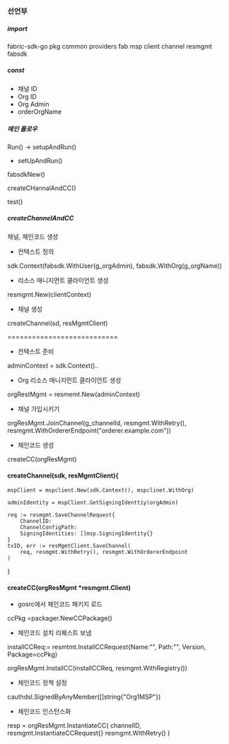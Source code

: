 #
[](https://github.com/hyperledger/fabric-sdk-go/blob/master/test/integration/e2e/end_to_end.go)

### 선언부

##### import

fabric-sdk-go
    pkg
        common
            providers
                fab
                msp
        client
            channel
            resmgmt
        fabsdk


##### const

* 채널 ID
* Org ID
* Org Admin
* orderOrgName

##### 메인 플로우

Run() -> setupAndRun()

* setUpAndRun()

fabsdkNew()

createCHannalAndCC()

test()

##### createChannelAndCC

채널, 체인코드 생성

* 컨텍스트 정의

sdk.Context(fabsdk.WithUser(g_orgAdmin), fabsdk.WithOrg(g_orgName))

* 리소스 매니지먼트 클라이언트 생성

resmgmt.New(clientContext)

* 채널 생성

createChannel(sd, resMgmtClient)

\===========================

* 컨텍스트 준비

adminContext = sdk.Context()..

* Org 리소스 매니지먼트 클라이언트 생성

orgRestMgmt = resmemt.New(adminContext)

* 채널 가입시키기

orgResMgmt.JoinChannel(g_channelId, resmgmt.WithRetry(),
    resmgmt.WithOrdererEndpoint("orderer.example.com"))

* 체인코드 생성

createCC(orgResMgmt)

#### createChannel(sdk, resMgmtClient){
    
    mspClient = mspclient.New(sdk.Context(), mspclinet.WithOrg)

    adminIdentity = mspClient.GetSigningIdenttiy(orgAdmin)

    req := resmgmt.SaveChannelRequest{
        ChannelID:
        ChannelConfigPath:
        SigningIdentities: []msp.SigningIdentity{}
    }
    txID, err := resMgmtClient.SaveChannel(
        req, resmgmt.WithRetry(), resmgmt.WithOrdererEndpoint
    )
}

#### createCC(orgResMgmt *resmgmt.Client)

* gosrc에서 체인코드 패키지 로드

ccPkg =packager.NewCCPackage()

* 체인코드 설치 리퀘스트 보냄

installCCReq:= resmtmt.InstallCCRequest{Name:"", Path:"", Version, Package=ccPkg}

orgResMgmt.InstallCC(installCCReq, resmgmt.WithRegistry())

* 체인코드 정책 설정

cauthdsl.SignedByAnyMember([]string{"Org1MSP"})

* 체인코드 인스턴스화

resp = orgResMgmt.InstantiateCC(
    channelID,
    resmgmt.InstantiateCCRequest{}
    resmgmt.WithRetry()
)